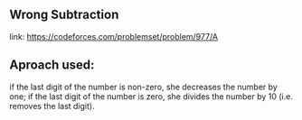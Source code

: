 ## Wrong Subtraction

link: https://codeforces.com/problemset/problem/977/A

## Aproach used:

if the last digit of the number is non-zero, she decreases the number by one;
if the last digit of the number is zero, she divides the number by 10 (i.e. removes the last digit).